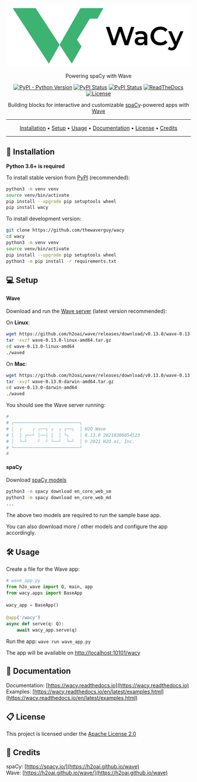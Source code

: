 <div align='center'>

<img src='docs/source/_static/logo/logo_horizontal_light_450_x_150.svg'>

Powering spaCy with Wave

[![PyPI - Python Version](https://img.shields.io/pypi/pyversions/wacy?color=orange&logo=python)](https://pypi.org/project/wacy)
[![PyPI Status](https://img.shields.io/pypi/v/wacy?label=pypi&color=green&logo=pypi)](https://pypi.org/project/wacy)
[![PyPI Status](https://pepy.tech/badge/wacy?rightcolor=yellowgreen)](https://pepy.tech/project/wacy)
[![ReadTheDocs](https://readthedocs.org/projects/wacy/badge/?version=stable)](https://wacy.readthedocs.io/en/stable)
[![License](https://img.shields.io/badge/License-Apache%202.0-blue.svg)](https://github.com/thewaverguy/wacy/blob/master/LICENSE)

Building blocks for interactive and customizable [spaCy](http://spacy.io)-powered apps with [Wave](https://h2oai.github.io/wave)

---

[Installation](#-installation) • [Setup](#-setup) • [Usage](#%EF%B8%8F-usage) • [Documentation](#-documentation) • [License](#-license) • [Credits](#-credits)

---

</div>

## 🚀 Installation

**Python 3.6+ is required**

To install stable version from [PyPI](https://pypi.org/project/wacy) (recommended):

```bash
python3 -m venv venv
source venv/bin/activate
pip install --upgrade pip setuptools wheel
pip install wacy
```

To install development version:

```bash
git clone https://github.com/thewaverguy/wacy
cd wacy
python3 -m venv venv
source venv/bin/activate
pip install --upgrade pip setuptools wheel
python3 -m pip install -r requirements.txt
```

## 💻 Setup

#### Wave

Download and run the [Wave server](https://github.com/h2oai/wave/releases) (latest version recommended):

On **Linux**:

```bash
wget https://github.com/h2oai/wave/releases/download/v0.13.0/wave-0.13.0-linux-amd64.tar.gz
tar -xvzf wave-0.13.0-linux-amd64.tar.gz
cd wave-0.13.0-linux-amd64
./waved
```

On **Mac**:

```bash
wget https://github.com/h2oai/wave/releases/download/v0.13.0/wave-0.13.0-darwin-amd64.tar.gz
tar -xvzf wave-0.13.0-darwin-amd64.tar.gz
cd wave-0.13.0-darwin-amd64
./waved
```

You should see the Wave server running:

```bash
#
# ┌─────────────────────────┐
# │  ┌    ┌ ┌──┐ ┌  ┌ ┌──┐  │ H2O Wave
# │  │ ┌──┘ │──│ │  │ └┐    │ 0.13.0 20210306054523
# │  └─┘    ┘  ┘ └──┘  └─┘  │ © 2021 H2O.ai, Inc.
# └─────────────────────────┘
#
```

#### spaCy

Download [spaCy models](https://spacy.io/usage/models)

```bash
python3 -m spacy download en_core_web_sm
python3 -m spacy download en_core_web_md
...
```

The above two models are required to run the sample base app.

You can also download more / other models and configure the app accordingly.

## 🛠️ Usage
Create a file for the Wave app:

```python
# wave_app.py
from h2o_wave import Q, main, app
from wacy.apps import BaseApp

wacy_app = BaseApp()

@app('/wacy')
async def serve(q: Q):
    await wacy_app.serve(q)
```

Run the app: `wave run wave_app.py`

The app will be available on [http://localhost:10101/wacy](http://localhost:10101/wacy)

## 📖 Documentation

Documentation: [https://wacy.readthedocs.io](https://wacy.readthedocs.io)   
Examples: [https://wacy.readthedocs.io/en/latest/examples.html](https://wacy.readthedocs.io/en/latest/examples.html)

## 📋 License

This project is licensed under the [Apache License 2.0](LICENSE)

## 🙏 Credits

spaCy: [https://spacy.io/](https://h2oai.github.io/wave)   
Wave: [https://h2oai.github.io/wave/](https://h2oai.github.io/wave)

